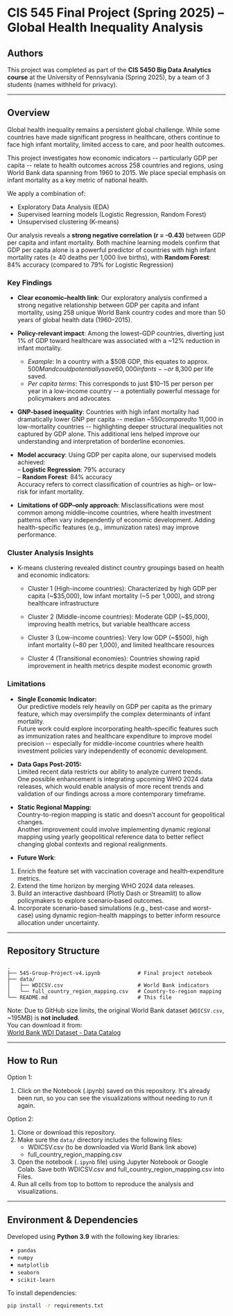 # CIS 545 Final Project (Spring 2025) – Global Health Inequality Analysis

## Authors

This project was completed as part of the **CIS 5450 Big Data Analytics course** at the University of Pennsylvania (Spring 2025), by a team of 3 students (names withheld for privacy).

---
## Overview

Global health inequality remains a persistent global challenge. While some countries have made significant progress in healthcare, others continue to face high infant mortality, limited access to care, and poor health outcomes.

This project investigates how economic indicators -- particularly GDP per capita -- relate to health outcomes across 258 countries and regions, using World Bank data spanning from 1960 to 2015. We place special emphasis on infant mortality as a key metric of national health.

We apply a combination of:
- Exploratory Data Analysis (EDA)
- Supervised learning models (Logistic Regression, Random Forest)
- Unsupervised clustering (K-means)

Our analysis reveals a **strong negative correlation (r = -0.43)** between GDP per capita and infant mortality. Both machine learning models confirm that GDP per capita alone is a powerful predictor of countries with high infant mortality rates (≥ 40 deaths per 1,000 live births), with **Random Forest**: 84% accuracy (compared to 79% for Logistic Regression)

### Key Findings

- **Clear economic–health link**: Our exploratory analysis confirmed a strong negative relationship between GDP per capita and infant mortality, using 258 unique World Bank country codes and more than 50 years of global health data (1960–2015).

- **Policy-relevant impact**: Among the lowest–GDP countries, diverting just 1% of GDP toward healthcare was associated with a ~12% reduction in infant mortality.
  - *Example*: In a country with a $50B GDP, this equates to approx. $500M and could potentially save 60,000 infants -- or ~$8,300 per life saved.
  - *Per capita terms*: This corresponds to just $10–15 per person per year in a low-income country -- a potentially powerful message for policymakers and advocates.

- **GNP-based inequality**: Countries with high infant mortality had dramatically lower GNP per capita -- median ~$550 compared to ~$11,000 in low-mortality countries -- highlighting deeper structural inequalities not captured by GDP alone. This additional lens helped improve our understanding and interpretation of borderline economies.

- **Model accuracy**: Using GDP per capita alone, our supervised models achieved:  
  – **Logistic Regression**: 79% accuracy  
  – **Random Forest**: 84% accuracy  
  Accuracy refers to correct classification of countries as high– or low–risk for infant mortality.

- **Limitations of GDP–only approach**: Misclassifications were most common among middle–income countries, where health investment patterns often vary independently of economic development. Adding health-specific features (e.g., immunization rates) may improve performance.

### **Cluster Analysis Insights**
- K-means clustering revealed distinct country groupings based on health and economic indicators:

  - Cluster 1 (High-income countries): Characterized by high GDP per capita (~$35,000), low infant mortality (~5 per 1,000), and strong healthcare infrastructure

  - Cluster 2 (Middle-income countries): Moderate GDP (~$5,000), improving health metrics, but variable healthcare access

  - Cluster 3 (Low-income countries): Very low GDP (~$500), high infant mortality (~80 per 1,000), and limited healthcare resources

  - Cluster 4 (Transitional economies): Countries showing rapid improvement in health metrics despite modest economic growth


### **Limitations**
- **Single Economic Indicator:**  
  Our predictive models rely heavily on GDP per capita as the primary feature, which may oversimplify the complex determinants of infant mortality.  
  Future work could explore incorporating health-specific features such as immunization rates and healthcare expenditure to improve model precision -- especially for middle-income countries where health investment policies vary independently of economic development.

- **Data Gaps Post-2015:**  
  Limited recent data restricts our ability to analyze current trends.  
  One possible enhancement is integrating upcoming WHO 2024 data releases, which would enable analysis of more recent trends and validation of our findings across a more contemporary timeframe.

- **Static Regional Mapping:**  
  Country-to-region mapping is static and doesn’t account for geopolitical changes.  
  Another improvement could involve implementing dynamic regional mapping using yearly geopolitical reference data to better reflect changing global contexts and regional realignments.

- **Future Work**:
1. Enrich the feature set with vaccination coverage and health‑expenditure metrics.
2. Extend the time horizon by merging WHO 2024 data releases.
3. Build an interactive dashboard (Plotly Dash or Streamlit) to allow policymakers to explore scenario‑based outcomes.
4. Incorporate scenario-based simulations (e.g., best-case and worst-case) using dynamic region-health mappings to better inform resource allocation under uncertainty.

---

## Repository Structure

```
.
├── 545-Group-Project-v4.ipynb            # Final project notebook
├── data/
│   ├── WDICSV.csv                        # World Bank indicators
│   └── full_country_region_mapping.csv   # Country-to-region mapping
└── README.md                             # This file
```

Note: Due to GitHub size limits, the original World Bank dataset (`WDICSV.csv`, ~195MB) is **not included**.  
You can download it from:  
[World Bank WDI Dataset - Data Catalog](https://datacatalog.worldbank.org/search/dataset/0037712/World-Development-Indicators)

---

## How to Run

Option 1:
1. Click on the Notebook (.ipynb) saved on this repository. It's already been run, so you can see the visualizations without needing to run it again.

Option 2:
1. Clone or download this repository.
2. Make sure the `data/` directory includes the following files:
   - WDICSV.csv (to be downloaded via World Bank link above)
   - full_country_region_mapping.csv
3. Open the notebook (`.ipynb` file) using Jupyter Notebook or Google Colab. Save both WDICSV.csv and full_country_region_mapping.csv into Files. 
4. Run all cells from top to bottom to reproduce the analysis and visualizations.

---

## Environment & Dependencies

Developed using **Python 3.9** with the following key libraries:

- `pandas`
- `numpy`
- `matplotlib`
- `seaborn`
- `scikit-learn`

To install dependencies:
```bash
pip install -r requirements.txt
```
